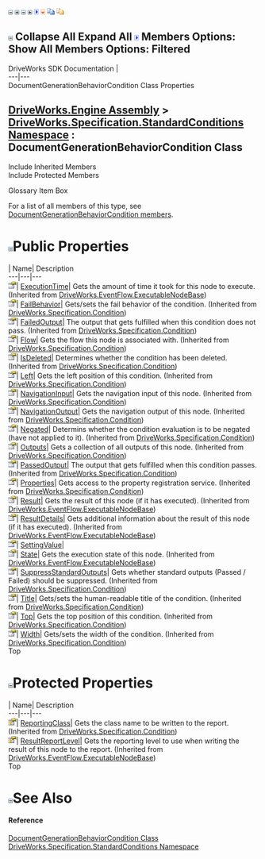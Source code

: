 ![](dotnetimages/collapse.gif) ![](dotnetimages/expand.gif) ![](dotnetimages/collapse.gif) ![](dotnetimages/expand.gif) ![](dotnetimages/drpdown.gif) ![](dotnetimages/drpdown_orange.gif) ![](dotnetimages/copycode.gif) ![](dotnetimages/copycodeHighlight.gif)

![](dotnetimages/collapse.gif) Collapse All Expand All ![](dotnetimages/drpdown.gif) Members Options: Show All  Members Options: Filtered   
---  
DriveWorks SDK Documentation  |   
---|---  
DocumentGenerationBehaviorCondition Class Properties   
  
[DriveWorks.Engine Assembly](topic2156.md) > [DriveWorks.Specification.StandardConditions Namespace](topic11828.md) : DocumentGenerationBehaviorCondition Class  
---  
  
Include Inherited Members    
Include Protected Members    


Glossary Item Box

For a list of all members of this type, see [DocumentGenerationBehaviorCondition members](topic11852.md).

# ![](dotnetimages/collapse.gif)Public Properties

| Name| Description  
---|---|---  
![Public Property](dotnetimages/publicProperty.gif)| [ExecutionTime](topic6957.md)| Gets the amount of time it took for this node to execute. (Inherited from [DriveWorks.EventFlow.ExecutableNodeBase](topic6938.md))  
![Public Property](dotnetimages/publicProperty.gif)| [FailBehavior](topic10815.md)| Gets/sets the fail behavior of the condition. (Inherited from [DriveWorks.Specification.Condition](topic10804.md))  
![Public Property](dotnetimages/publicProperty.gif)| [FailedOutput](topic10816.md)| The output that gets fulfilled when this condition does not pass. (Inherited from [DriveWorks.Specification.Condition](topic10804.md))  
![Public Property](dotnetimages/publicProperty.gif)| [Flow](topic10817.md)| Gets the flow this node is associated with. (Inherited from [DriveWorks.Specification.Condition](topic10804.md))  
![Public Property](dotnetimages/publicProperty.gif)| [IsDeleted](topic10818.md)| Determines whether the condition has been deleted. (Inherited from [DriveWorks.Specification.Condition](topic10804.md))  
![Public Property](dotnetimages/publicProperty.gif)| [Left](topic10819.md)| Gets the left position of this condition. (Inherited from [DriveWorks.Specification.Condition](topic10804.md))  
![Public Property](dotnetimages/publicProperty.gif)| [NavigationInput](topic10820.md)| Gets the navigation input of this node. (Inherited from [DriveWorks.Specification.Condition](topic10804.md))  
![Public Property](dotnetimages/publicProperty.gif)| [NavigationOutput](topic10821.md)| Gets the navigation output of this node. (Inherited from [DriveWorks.Specification.Condition](topic10804.md))  
![Public Property](dotnetimages/publicProperty.gif)| [Negated](topic10822.md)| Determins whether the condition evaluation is to be negated (have not applied to it). (Inherited from [DriveWorks.Specification.Condition](topic10804.md))  
![Public Property](dotnetimages/publicProperty.gif)| [Outputs](topic10823.md)| Gets a collection of all outputs of this node. (Inherited from [DriveWorks.Specification.Condition](topic10804.md))  
![Public Property](dotnetimages/publicProperty.gif)| [PassedOutput](topic10824.md)| The output that gets fulfilled when this condition passes. (Inherited from [DriveWorks.Specification.Condition](topic10804.md))  
![Public Property](dotnetimages/publicProperty.gif)| [Properties](topic10825.md)| Gets access to the property registration service. (Inherited from [DriveWorks.Specification.Condition](topic10804.md))  
![Public Property](dotnetimages/publicProperty.gif)| [Result](topic6965.md)| Gets the result of this node (if it has executed). (Inherited from [DriveWorks.EventFlow.ExecutableNodeBase](topic6938.md))  
![Public Property](dotnetimages/publicProperty.gif)| [ResultDetails](topic6966.md)| Gets additional information about the result of this node (if it has executed). (Inherited from [DriveWorks.EventFlow.ExecutableNodeBase](topic6938.md))  
![Public Property](dotnetimages/publicProperty.gif)| [SettingValue](topic11857.md)|   
![Public Property](dotnetimages/publicProperty.gif)| [State](topic6968.md)| Gets the execution state of this node. (Inherited from [DriveWorks.EventFlow.ExecutableNodeBase](topic6938.md))  
![Public Property](dotnetimages/publicProperty.gif)| [SuppressStandardOutputs](topic10827.md)| Gets whether standard outputs (Passed / Failed) should be suppressed. (Inherited from [DriveWorks.Specification.Condition](topic10804.md))  
![Public Property](dotnetimages/publicProperty.gif)| [Title](topic10828.md)| Gets/sets the human-readable title of the condition. (Inherited from [DriveWorks.Specification.Condition](topic10804.md))  
![Public Property](dotnetimages/publicProperty.gif)| [Top](topic10829.md)| Gets the top position of this condition. (Inherited from [DriveWorks.Specification.Condition](topic10804.md))  
![Public Property](dotnetimages/publicProperty.gif)| [Width](topic10830.md)| Gets/sets the width of the condition. (Inherited from [DriveWorks.Specification.Condition](topic10804.md))  
Top

# ![](dotnetimages/collapse.gif)Protected Properties

| Name| Description  
---|---|---  
![Protected Property](dotnetimages/protectedProperty.gif)| [ReportingClass](topic10826.md)| Gets the class name to be written to the report. (Inherited from [DriveWorks.Specification.Condition](topic10804.md))  
![Protected Property](dotnetimages/protectedProperty.gif)| [ResultReportLevel](topic6967.md)| Gets the reporting level to use when writing the result of this node to the report. (Inherited from [DriveWorks.EventFlow.ExecutableNodeBase](topic6938.md))  
Top

# ![](dotnetimages/collapse.gif)See Also

#### Reference

[DocumentGenerationBehaviorCondition Class](topic11851.md)   
[DriveWorks.Specification.StandardConditions Namespace](topic11828.md)


